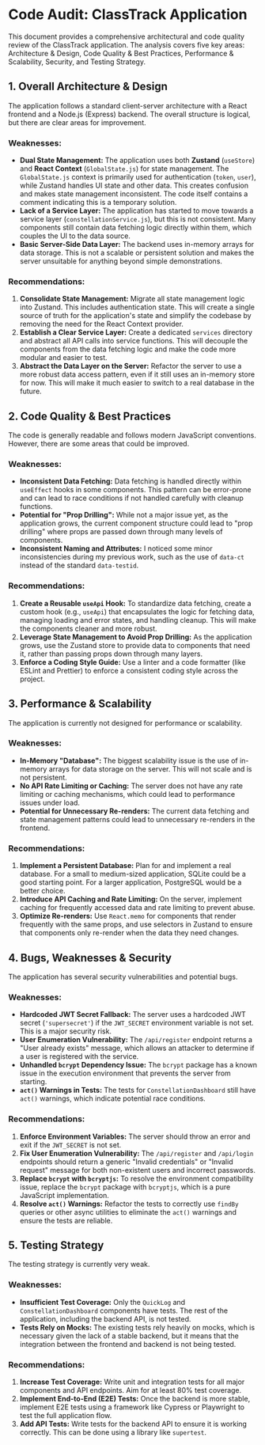 # Code Audit: ClassTrack Application

This document provides a comprehensive architectural and code quality review of the ClassTrack application. The analysis covers five key areas: Architecture & Design, Code Quality & Best Practices, Performance & Scalability, Security, and Testing Strategy.

## 1. Overall Architecture & Design

The application follows a standard client-server architecture with a React frontend and a Node.js (Express) backend. The overall structure is logical, but there are clear areas for improvement.

### Weaknesses:

*   **Dual State Management:** The application uses both **Zustand** (`useStore`) and **React Context** (`GlobalState.js`) for state management. The `GlobalState.js` context is primarily used for authentication (`token`, `user`), while Zustand handles UI state and other data. This creates confusion and makes state management inconsistent. The code itself contains a comment indicating this is a temporary solution.
*   **Lack of a Service Layer:** The application has started to move towards a service layer (`constellationService.js`), but this is not consistent. Many components still contain data fetching logic directly within them, which couples the UI to the data source.
*   **Basic Server-Side Data Layer:** The backend uses in-memory arrays for data storage. This is not a scalable or persistent solution and makes the server unsuitable for anything beyond simple demonstrations.

### Recommendations:

1.  **Consolidate State Management:** Migrate all state management logic into Zustand. This includes authentication state. This will create a single source of truth for the application's state and simplify the codebase by removing the need for the React Context provider.
2.  **Establish a Clear Service Layer:** Create a dedicated `services` directory and abstract all API calls into service functions. This will decouple the components from the data fetching logic and make the code more modular and easier to test.
3.  **Abstract the Data Layer on the Server:** Refactor the server to use a more robust data access pattern, even if it still uses an in-memory store for now. This will make it much easier to switch to a real database in the future.

## 2. Code Quality & Best Practices

The code is generally readable and follows modern JavaScript conventions. However, there are some areas that could be improved.

### Weaknesses:

*   **Inconsistent Data Fetching:** Data fetching is handled directly within `useEffect` hooks in some components. This pattern can be error-prone and can lead to race conditions if not handled carefully with cleanup functions.
*   **Potential for "Prop Drilling":** While not a major issue yet, as the application grows, the current component structure could lead to "prop drilling" where props are passed down through many levels of components.
*   **Inconsistent Naming and Attributes:** I noticed some minor inconsistencies during my previous work, such as the use of `data-ct` instead of the standard `data-testid`.

### Recommendations:

1.  **Create a Reusable `useApi` Hook:** To standardize data fetching, create a custom hook (e.g., `useApi`) that encapsulates the logic for fetching data, managing loading and error states, and handling cleanup. This will make the components cleaner and more robust.
2.  **Leverage State Management to Avoid Prop Drilling:** As the application grows, use the Zustand store to provide data to components that need it, rather than passing props down through many layers.
3.  **Enforce a Coding Style Guide:** Use a linter and a code formatter (like ESLint and Prettier) to enforce a consistent coding style across the project.

## 3. Performance & Scalability

The application is currently not designed for performance or scalability.

### Weaknesses:

*   **In-Memory "Database":** The biggest scalability issue is the use of in-memory arrays for data storage on the server. This will not scale and is not persistent.
*   **No API Rate Limiting or Caching:** The server does not have any rate limiting or caching mechanisms, which could lead to performance issues under load.
*   **Potential for Unnecessary Re-renders:** The current data fetching and state management patterns could lead to unnecessary re-renders in the frontend.

### Recommendations:

1.  **Implement a Persistent Database:** Plan for and implement a real database. For a small to medium-sized application, SQLite could be a good starting point. For a larger application, PostgreSQL would be a better choice.
2.  **Introduce API Caching and Rate Limiting:** On the server, implement caching for frequently accessed data and rate limiting to prevent abuse.
3.  **Optimize Re-renders:** Use `React.memo` for components that render frequently with the same props, and use selectors in Zustand to ensure that components only re-render when the data they need changes.

## 4. Bugs, Weaknesses & Security

The application has several security vulnerabilities and potential bugs.

### Weaknesses:

*   **Hardcoded JWT Secret Fallback:** The server uses a hardcoded JWT secret (`'supersecret'`) if the `JWT_SECRET` environment variable is not set. This is a major security risk.
*   **User Enumeration Vulnerability:** The `/api/register` endpoint returns a "User already exists" message, which allows an attacker to determine if a user is registered with the service.
*   **Unhandled `bcrypt` Dependency Issue:** The `bcrypt` package has a known issue in the execution environment that prevents the server from starting.
*   **`act()` Warnings in Tests:** The tests for `ConstellationDashboard` still have `act()` warnings, which indicate potential race conditions.

### Recommendations:

1.  **Enforce Environment Variables:** The server should throw an error and exit if the `JWT_SECRET` is not set.
2.  **Fix User Enumeration Vulnerability:** The `/api/register` and `/api/login` endpoints should return a generic "Invalid credentials" or "Invalid request" message for both non-existent users and incorrect passwords.
3.  **Replace `bcrypt` with `bcryptjs`:** To resolve the environment compatibility issue, replace the `bcrypt` package with `bcryptjs`, which is a pure JavaScript implementation.
4.  **Resolve `act()` Warnings:** Refactor the tests to correctly use `findBy` queries or other async utilities to eliminate the `act()` warnings and ensure the tests are reliable.

## 5. Testing Strategy

The testing strategy is currently very weak.

### Weaknesses:

*   **Insufficient Test Coverage:** Only the `QuickLog` and `ConstellationDashboard` components have tests. The rest of the application, including the backend API, is not tested.
*   **Tests Rely on Mocks:** The existing tests rely heavily on mocks, which is necessary given the lack of a stable backend, but it means that the integration between the frontend and backend is not being tested.

### Recommendations:

1.  **Increase Test Coverage:** Write unit and integration tests for all major components and API endpoints. Aim for at least 80% test coverage.
2.  **Implement End-to-End (E2E) Tests:** Once the backend is more stable, implement E2E tests using a framework like Cypress or Playwright to test the full application flow.
3.  **Add API Tests:** Write tests for the backend API to ensure it is working correctly. This can be done using a library like `supertest`.
